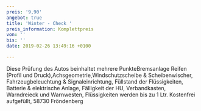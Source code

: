 ```yaml
---
preis: '9,90'
angebot: true
title: 'Winter - Check '
preis_information: Komplettpreis
von: ''
bis: ''
date: 2019-02-26 13:49:16 +0100

---
```

Diese Prüfung des Autos beinhaltet mehrere PunkteBremsanlage Reifen (Profil und Druck),Achsgeometrie,Windschutzscheibe & Scheibenwischer, Fahrzeugbeleuchtung & Signaleinrichtung, Füllstand der Flüssigkeiten, Batterie & elektrische Anlage, Fälligkeit der HU, Verbandkasten, Warndreieck und Warnwesten, Flüssigkeiten werden bis zu 1 Ltr. Kostenfrei aufgefüllt, 58730 Fröndenberg